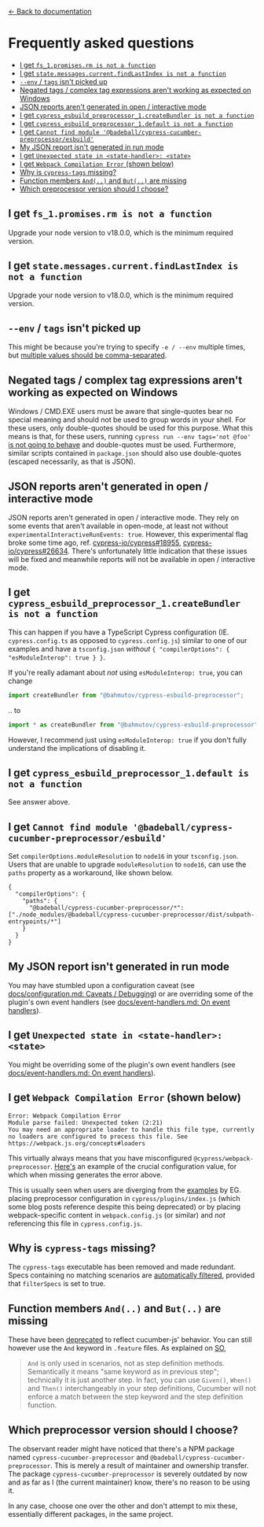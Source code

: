 [← Back to documentation](readme.md)

# Frequently asked questions <!-- omit from toc -->

- [I get `fs_1.promises.rm is not a function`](#i-get-fs_1promisesrm-is-not-a-function)
- [I get `state.messages.current.findLastIndex is not a function`](#i-get-statemessagescurrentfindlastindex-is-not-a-function)
- [`--env` / `tags` isn't picked up](#--env--tags-isnt-picked-up)
- [Negated tags / complex tag expressions aren't working as expected on Windows](#negated-tags--complex-tag-expressions-arent-working-as-expected-on-windows)
- [JSON reports aren't generated in open / interactive mode](#json-reports-arent-generated-in-open--interactive-mode)
- [I get `cypress_esbuild_preprocessor_1.createBundler is not a function`](#i-get-cypress_esbuild_preprocessor_1createbundler-is-not-a-function)
- [I get `cypress_esbuild_preprocessor_1.default is not a function`](#i-get-cypress_esbuild_preprocessor_1default-is-not-a-function)
- [I get `Cannot find module '@badeball/cypress-cucumber-preprocessor/esbuild'`](#i-get-cannot-find-module-badeballcypress-cucumber-preprocessoresbuild)
- [My JSON report isn't generated in run mode](#my-json-report-isnt-generated-in-run-mode)
- [I get `Unexpected state in <state-handler>: <state>`](#i-get-unexpected-state-in-state-handler-state)
- [I get `Webpack Compilation Error` (shown below)](#i-get-webpack-compilation-error-shown-below)
- [Why is `cypress-tags` missing?](#why-is-cypress-tags-missing)
- [Function members `And(..)` and `But(..)` are missing](#function-members-and-and-but-are-missing)
- [Which preprocessor version should I choose?](#which-preprocessor-version-should-i-choose)

<!-- Node requirements -->

## I get `fs_1.promises.rm is not a function`

Upgrade your node version to v18.0.0, which is the minimum required version.

## I get `state.messages.current.findLastIndex is not a function`

Upgrade your node version to v18.0.0, which is the minimum required version.

<!-- Cypress oddities -->

## `--env` / `tags` isn't picked up

This might be because you're trying to specify `-e / --env` multiple times, but [multiple values should be comma-separated](https://docs.cypress.io/guides/guides/command-line#cypress-run-env-lt-env-gt).

## Negated tags / complex tag expressions aren't working as expected on Windows

Windows / CMD.EXE users must be aware that single-quotes bear no special meaning and should not be used to group words in your shell. For these users, only double-quotes should be used for this purpose. What this means is that, for these users, running `cypress run --env tags='not @foo'` <ins>is not going to behave</ins> and double-quotes must be used. Furthermore, similar scripts contained in `package.json` should also use double-quotes (escaped necessarily, as that is JSON).

## JSON reports aren't generated in open / interactive mode

JSON reports aren't generated in open / interactive mode. They rely on some events that aren't available in open-mode, at least not without `experimentalInteractiveRunEvents: true`. However, this experimental flag broke some time ago, ref. [cypress-io/cypress#18955](https://github.com/cypress-io/cypress/issues/18955), [cypress-io/cypress#26634](https://github.com/cypress-io/cypress/issues/26634). There's unfortunately little indication that these issues will be fixed and meanwhile reports will not be available in open / interactive mode.

<!-- TypeScript related -->

## I get `cypress_esbuild_preprocessor_1.createBundler is not a function`

This can happen if you have a TypeScript Cypress configuration (IE. `cypress.config.ts` as opposed to `cypress.config.js`) similar to one of our examples and have a `tsconfig.json` _without_ `{ "compilerOptions": { "esModuleInterop": true } }`.

If you're really adamant about _not_ using `esModuleInterop: true`, you can change

```ts
import createBundler from "@bahmutov/cypress-esbuild-preprocessor";
```

.. to

```ts
import * as createBundler from "@bahmutov/cypress-esbuild-preprocessor";
```

However, I recommend just using `esModuleInterop: true` if you don't fully understand the implications of disabling it.

## I get `cypress_esbuild_preprocessor_1.default is not a function`

See answer above.

## I get `Cannot find module '@badeball/cypress-cucumber-preprocessor/esbuild'`

Set `compilerOptions.moduleResolution` to `node16` in your `tsconfig.json`. Users that are unable to upgrade `moduleResolution` to `node16`, can use the `paths` property as a workaround, like shown below.

```
{
  "compilerOptions": {
    "paths": {
      "@badeball/cypress-cucumber-preprocessor/*": ["./node_modules/@badeball/cypress-cucumber-preprocessor/dist/subpath-entrypoints/*"]
    }
  }
}
```

<!-- On event handlers -->

## My JSON report isn't generated in run mode

You may have stumbled upon a configuration caveat (see [docs/configuration.md: Caveats / Debugging](configuration.md#caveats--debugging)) or are overriding some of the plugin's own event handlers (see [docs/event-handlers.md: On event handlers](https://github.com/badeball/cypress-cucumber-preprocessor/blob/master/docs/event-handlers.md)).

## I get `Unexpected state in <state-handler>: <state>`

You might be overriding some of the plugin's own event handlers (see [docs/event-handlers.md: On event handlers](https://github.com/badeball/cypress-cucumber-preprocessor/blob/master/docs/event-handlers.md)).

<!-- Configuration issues -->

## I get `Webpack Compilation Error` (shown below)

```
Error: Webpack Compilation Error
Module parse failed: Unexpected token (2:21)
You may need an appropriate loader to handle this file type, currently no loaders are configured to process this file. See https://webpack.js.org/concepts#loaders
```

This virtually always means that you have misconfigured `@cypress/webpack-preprocessor`. [Here's](https://github.com/badeball/cypress-cucumber-preprocessor/blob/v20.1.0/examples/webpack-cjs/cypress.config.js#L20-L28) an example of the crucial configuration value, for which when missing generates the error above.

This is usually seen when users are diverging from the [examples](https://github.com/badeball/cypress-cucumber-preprocessor/tree/master/examples) by EG. placing preprocessor configuration in `cypress/plugins/index.js` (which some blog posts reference despite this being deprecated) or by placing webpack-specific content in `webpack.config.js` (or similar) and *not* referencing this file in `cypress.config.js`.

<!-- Feature deprecations -->

## Why is `cypress-tags` missing?

The `cypress-tags` executable has been removed and made redundant. Specs containing no matching scenarios are [automatically filtered](https://github.com/badeball/cypress-cucumber-preprocessor/blob/master/docs/tags.md#running-a-subset-of-scenarios), provided that `filterSpecs` is set to true.

## Function members `And(..)` and `But(..)` are missing

These have been [deprecated](https://github.com/badeball/cypress-cucumber-preprocessor/issues/821) to reflect cucumber-js' behavior. You can still however use the `And` keyword in `.feature` files. As explained on [SO](https://stackoverflow.com/questions/24747464/how-to-use-and-in-a-gherkin-using-cucumber-js#comment38690100_24748612),

> `And` is only used in scenarios, not as step definition methods. Semantically it means "same keyword as in previous step"; technically it is just another step. In fact, you can use `Given()`, `When()` and `Then()` interchangeably in your step definitions, Cucumber will not enforce a match between the step keyword and the step definition function.

## Which preprocessor version should I choose?

The observant reader might have noticed that there's a NPM package named `cypress-cucumber-preprocessor` and `@badeball/cypress-cucumber-preprocessor`. This is merely a result of maintainer and ownership transfer. The package `cypress-cucumber-preprocessor` is severely outdated by now and as far as I (the current maintainer) know, there's no reason to be using it.

In any case, choose one over the other and don't attempt to mix these, essentially different packages, in the same project.
